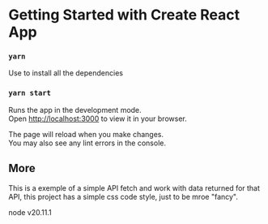 # Getting Started with Create React App

### `yarn`

Use to install all the dependencies

### `yarn start`

Runs the app in the development mode.\
Open [http://localhost:3000](http://localhost:3000) to view it in your browser.

The page will reload when you make changes.\
You may also see any lint errors in the console.

## More

This is a exemple of a simple API fetch and work with data returned for that API, this project has a simple css code style, just to be mroe "fancy".

node v20.11.1
